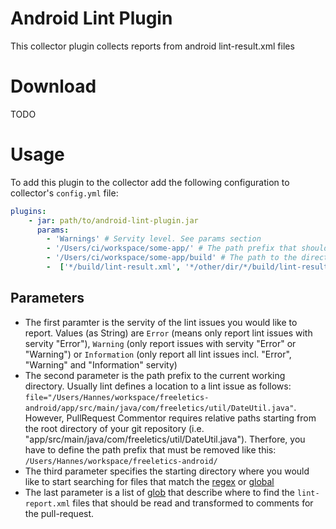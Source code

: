 # Android Lint Plugin
This collector plugin collects reports from android lint-result.xml files

# Download
TODO

# Usage
To add this plugin to the collector add the following configuration to collector's `config.yml` file:

```yaml
plugins:
    - jar: path/to/android-lint-plugin.jar
      params:
        - 'Warnings' # Servity level. See params section
        - '/Users/ci/workspace/some-app/' # The path prefix that should be removed from lint location for a given issue
        - '/Users/ci/workspace/some-app/build' # The path to the directory where scanning should start
        -  ['*/build/lint-result.xml', '*/other/dir/*/build/lint-result.xml']  # Glob (similar to regex) to define where to look up
```

## Parameters
- The first paramter is the servity of the lint issues you would like to report. Values (as String) are `Error` 
(means only report lint issues with servity "Error"), `Warning` (only report issues with servity "Error" or "Warning")
or `Information` (only report all lint issues incl. "Error", "Warning" and "Information" servity)
- The second parameter is the path prefix to the current working directory. Usually lint defines a location to a lint 
issue as follows: `file="/Users/Hannes/workspace/freeletics-android/app/src/main/java/com/freeletics/util/DateUtil.java"`.
However, PullRequest Commentor requires relative paths starting from the root directory of your git repository 
(i.e. "app/src/main/java/com/freeletics/util/DateUtil.java"). Therfore, you have to define the path prefix that must be 
removed like this: `/Users/Hannes/workspace/freeletics-android/`
- The third parameter specifies the starting directory where you would like to start searching for files that match 
the [regex](https://docs.oracle.com/javase/7/docs/api/java/util/regex/Pattern.html) or 
[global](https://docs.oracle.com/javase/7/docs/api/java/nio/file/FileSystem.html#getPathMatcher(java.lang.String))
- The last parameter is a list of [glob](https://en.wikipedia.org/wiki/Glob_(programming)) that
 describe where to find the `lint-report.xml` files that should be read and transformed to comments for the pull-request.